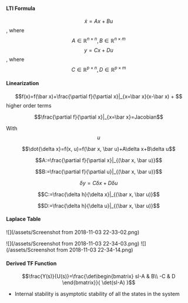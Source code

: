 #### LTI Formula

$$\dot x= Ax+Bu$$, where $$A\in \mathbb R^{n\times n}, B\in \mathbb R^{n\times m}$$
$$y=Cx+Du$$, where $$C\in \mathbb R^{p\times n}, D\in\mathbb R^{p\times m}$$

#### Linearization

$$f(x)=f(\bar x)+\frac{\partial f}{\partial x}|_{x=\bar x}(x-\bar x) + $$ higher order terms

$$\frac{\partial f}{\partial x}|_{x=\bar x}=Jacobian$$

With $$u$$

$$\dot{\delta x}=f(x, u)=f(\bar x, \bar u)+A\delta x+B\delta u$$

$$A:=\frac{\partial f}{\partial x}|_{(\bar x, \bar u)}$$

$$B:=\frac{\partial f}{\partial u}|_{(\bar x, \bar u)}$$

$$\delta y=C\delta x+D\delta u$$

$$C:=\frac{\delta h}{\delta x}|_{(\bar x, \bar u)}$$

$$D:=\frac{\delta  h}{\delta u}|_{(\bar x, \bar u)}$$

#### Laplace Table

![](/assets/Screenshot from 2018-11-03 22-33-02.png)

![](/assets/Screenshot from 2018-11-03 22-34-03.png)
![](/assets/Screenshot from 2018-11-03 22-34-14.png)

#### Derived TF Function

$$\frac{Y(s)}{U(s)}=\frac{\det\begin{bmatrix}
sI-A & B\\
-C & D
\end{bmatrix}}{
\det(sI-A)
}$$

- Internal stability is asymptotic stability of all the states in the system